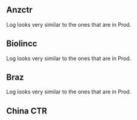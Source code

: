 ## Anzctr

Log looks very similar to the ones that are in Prod. 

## Biolincc

Log looks very similar to the ones that are in Prod.

## Braz

Log looks very similar to the ones that are in Prod.

## China CTR



